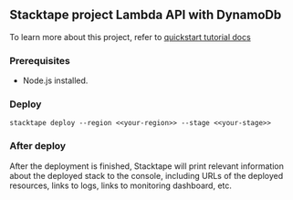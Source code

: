 ## Stacktape project Lambda API with DynamoDb

To learn more about this project, refer to [quickstart tutorial docs](https://docs.stacktape.com/getting-started/quickstart-tutorials/lambda-api-dynamo-db/)

### Prerequisites

- Node.js installed.

### Deploy

```
stacktape deploy --region <<your-region>> --stage <<your-stage>>
```

### After deploy

After the deployment is finished, Stacktape will print relevant information about the deployed stack to the console,
including URLs of the deployed resources, links to logs, links to monitoring dashboard, etc.
